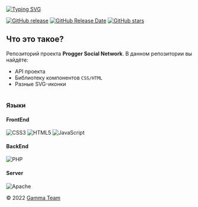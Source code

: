 [![Typing SVG](https://readme-typing-svg.herokuapp.com?color=%2336BCF7&lines=Progger+social+network)](https://git.io/typing-svg)

[![GitHub release](https://img.shields.io/github/release/ant1quariat/progger/all.svg)](https://github.com/Petrprogs/XmrigStat/releases)
[![GitHub Release Date](https://img.shields.io/github/release-date-pre/ant1quariat/progger.svg)](https://github.com/ant1quariat/progger/releases)
[![GitHub stars](https://img.shields.io/github/stars/ant1quariat/ant1quariat.svg)]([https://github.com/ant1quariat/progger/stargazers](https://github.com/ant1quariat/progger/stargazers)) 

## Что это такое?
Репозиторий проекта **Progger Social Network**.
В данном репозитории вы найдёте:
* API проекта
* Библиотеку компонентов `CSS/HTML`
* Разные SVG-иконки

#
### Языки
#### FrontEnd

![CSS3](https://img.shields.io/badge/css3-%231572B6.svg?style=for-the-badge&logo=css3&logoColor=white)
![HTML5](https://img.shields.io/badge/html5-%23E34F26.svg?style=for-the-badge&logo=html5&logoColor=white)
![JavaScript](https://img.shields.io/badge/javascript-%23323330.svg?style=for-the-badge&logo=javascript&logoColor=%23F7DF1E)

#### BackEnd

![PHP](https://img.shields.io/badge/php-%23777BB4.svg?style=for-the-badge&logo=php&logoColor=white)

#### Server
![Apache](https://img.shields.io/badge/apache-%23D42029.svg?style=for-the-badge&logo=apache&logoColor=white)


&copy; 2022 [Gamma Team](https://vk.com/team_gamma)